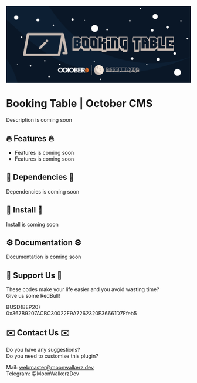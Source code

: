 <p align="center"> <img style="max-width: 100%; margin: 2rem auto; display: block;" src=cover_github.jpg></p>

# Booking Table | October CMS

Description is coming soon

## 🔥 Features 🔥

- Features is coming soon
- Features is coming soon

## 💊 Dependencies 💊

Dependencies is coming soon

## 🚀 Install 🚀

Install is coming soon

## ⚙️ Documentation ⚙️

Documentation is coming soon

## 🤑 Support Us 🤑

These codes make your life easier and you avoid wasting time?\
Give us some RedBull!

BUSD(BEP20)\
0x367B9207ACBC30022F9A7262320E36661D7Ffeb5

## ✉️ Contact Us ✉️ 

Do you have any suggestions?\
Do you need to customise this plugin?

Mail: webmaster@moonwalkerz.dev\
Telegram: @MoonWalkerzDev
